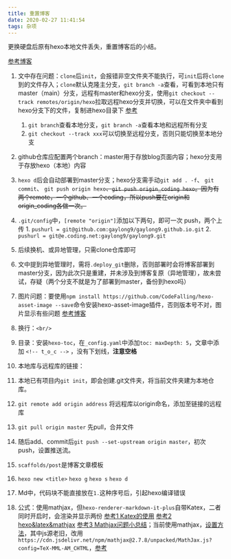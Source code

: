```yaml
---
title: 重置博客
date: 2020-02-27 11:41:54
tags: 杂项
---
```




更换硬盘后原有hexo本地文件丢失，重置博客后的小结。

<!--more-->



[参考博客](https://blog.csdn.net/ZWX2445205419/article/details/66970640?utm_source=blogxgwz5)

1. 文中存在问题：`clone`后`init`，会报错非空文件夹不能执行，可`init`后将`clone`到的文件存入；`clone`默认克隆主分支，`git branch -a`查看，可看到本地只有master（main）分支，远程有master和hexo分支，使用`git checkout --track remotes/origin/hexo`拉取远程hexo分支并切换，可以在文件夹中看到hexo分支下的文件，复制进hexo目录下 [参考](https://blog.csdn.net/baidu_38027860/article/details/83303602)

	1. `git branch`查看本地分支，`git branch -a`查看本地和远程所有分支
	2. `git checkout --track xxx`可以切换至远程分支，否则只能切换至本地分支

2. github仓库应配置两个branch：master用于存放blog页面内容；hexo分支用于存放hexo（本地）内容

3. `hexo d`后会自动部署到master分支；hexo分支需手动`git add . -f`、 `git commit`、 `git push origin hexo`~~、`git push origin_coding hexo`。因为有两个remote，一个github、一个coding，所以push要在origin和origin_coding各做一次。~~
  1. `.git/config`中，`[remote "origin"]`添加以下两句，即可一次 push，两个上传
  	1. `pushurl = git@github.com:gaylong9/gaylong9.github.io.git`
  	2. `pushurl = git@e.coding.net:gaylong9/gaylong9.git`

4. 后续换机、或异地管理，只需clone仓库即可

5. 文中提到异地管理时，需将`.deploy_git`删除，否则部署时会将博客部署到master分支，因为此次只是重建，并未涉及到博客复原（异地管理），故未尝试，存疑（两个分支不就是为了部署到master，备份到hexo吗）

6. 图片问题：要使用`npm install https://github.com/CodeFalling/hexo-asset-image --save`命令安装hexo-asset-image插件，否则版本号不对，图片显示有些问题 [参考博客](https://blog.csdn.net/Strong997/article/details/97767929)

7. 换行：`<br/>`

8. 目录：安装`hexo-toc`，在`_config.yaml`中添加`toc: maxDepth: 5`，文章中添加 `<!-- t_o_c -->` ，没有下划线，**注意空格**

9. 本地库与远程库的链接：
  1. 本地已有项目内`git init`，即会创建.git文件夹，将当前文件夹建为本地仓库。
  2. `git remote add origin address` 将远程库以origin命名，添加至链接的远程库
  3. `git pull origin master` 先pull，合并文件
  4. 随后add、commit后`git push --set-upstream origin master`，初次push，设置推送流。

10. `scaffolds/post`是博客文章模板

11. `hexo new <title>` `hexo g` `hexo s` `hexo d`

12. Md中，代码块不能直接放在`1.`这种序号后，引起hexo编译错误

13. 公式：使用mathjax，但`hexo-renderer-markdown-it-plus`自带Katex，二者同时开启时，会渲染并显示两份 [参考1 Katex的使用](https://blog.csdn.net/u014792304/article/details/78687859)  [参考2 hexo&latex&mathjax](https://blog.csdn.net/yexiaohhjk/article/details/82526604)  [参考3 Mathjax问题小总结](https://adaning.github.io/posts/33457.html)；当前使用mathjax，[设置方法](https://blog.csdn.net/weixin_44191286/article/details/102702479)，其中js源老旧，改用`https://cdn.jsdelivr.net/npm/mathjax@2.7.8/unpacked/MathJax.js?config=TeX-MML-AM_CHTML`，[参考](https://blog.csdn.net/lzs781/article/details/105592503/)

	